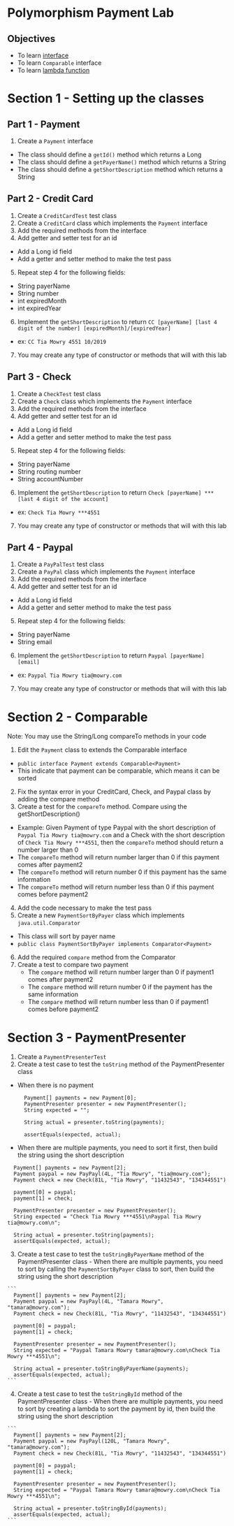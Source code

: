 # Polymorphism Payment Lab

## Objectives

- To learn [interface](https://docs.oracle.com/javase/tutorial/java/concepts/interface.html)
- To learn `Comparable` interface
- To learn [lambda function](https://docs.oracle.com/javase/tutorial/java/javaOO/lambdaexpressions.html)

# Section 1 - Setting up the classes
## Part 1 - Payment
1. Create a `Payment` interface
  - The class should define a `getId()` method which returns a Long
  - The class should define a `getPayerName()` method which returns a String
  - The class should define a `getShortDescription` method which returns a String

## Part 2 - Credit Card
1. Create a `CreditCardTest` test class
2. Create a `CreditCard` class which implements the `Payment` interface
3. Add the required methods from the interface
4. Add getter and setter test for an id
  - Add a Long id field
  - Add a getter and setter method to make the test pass
5. Repeat step 4 for the following fields:
  - String payerName
  - String number
  - int expiredMonth
  - int expiredYear
6. Implement the `getShortDescription` to return `CC [payerName] [last 4 digit of the number] [expiredMonth]/[expiredYear]`
  - ex: `CC Tia Mowry 4551 10/2019`
7. You may create any type of constructor or methods that will with this lab

## Part 3 - Check
1. Create a `CheckTest` test class
2. Create a `Check` class which implements the `Payment` interface
3. Add the required methods from the interface
4. Add getter and setter test for an id
  - Add a Long id field
  - Add a getter and setter method to make the test pass
5. Repeat step 4 for the following fields:
  - String payerName
  - String routing number
  - String accountNumber
6. Implement the `getShortDescription` to return `Check [payerName] ***[last 4 digit of the account]`
  - ex: `Check Tia Mowry ***4551`
7. You may create any type of constructor or methods that will with this lab

## Part 4 - Paypal
1. Create a `PayPalTest` test class
2. Create a `PayPal` class which implements the `Payment` interface
3. Add the required methods from the interface
4. Add getter and setter test for an id
  - Add a Long id field
  - Add a getter and setter method to make the test pass
5. Repeat step 4 for the following fields:
  - String payerName
  - String email
6. Implement the `getShortDescription` to return `Paypal [payerName] [email]`
  - ex: `Paypal Tia Mowry tia@mowry.com`
7. You may create any type of constructor or methods that will with this lab

# Section 2 - Comparable
Note: You may use the String/Long compareTo methods in your code
1. Edit the `Payment` class to extends the Comparable interface
  - `public interface Payment extends Comparable<Payment>`
  - This indicate that payment can be comparable, which means it can be sorted
2. Fix the syntax error in your CreditCard, Check, and Paypal class by adding the compare method
3. Create a test for the `compareTo` method. Compare using the getShortDescription()
  - Example: Given Payment of type Paypal with the short description of `Paypal Tia Mowry tia@mowry.com` and a Check with the short description of `Check Tia Mowry ***4551`, then the `compareTo` method should return a number larger than 0
  - The `compareTo` method will return number larger than 0 if this payment comes after payment2
  - The `compareTo` method will return number 0 if this payment has the same information
  - The `compareTo` method will return number less than 0 if this payment comes before payment2
4. Add the code necessary to make the test pass
5. Create a new `PaymentSortByPayer` class which implements `java.util.Comparator`
  - This class will sort by payer name
  - `public class PaymentSortByPayer implements Comparator<Payment>`
6. Add the required `compare` method from the Comparator
7. Create a test to compare two payment
    - The `compare` method will return number larger than 0 if payment1 comes after payment2
    - The `compare` method will return number 0 if the payment has the same information
    - The `compare` method will return number less than 0 if payment1 comes before payment2

# Section 3 - PaymentPresenter
1. Create a `PaymentPresenterTest`
2. Create a test case to test the `toString` method of the PaymentPresenter class
  - When there is no payment
    
    ```
      Payment[] payments = new Payment[0];
      PaymentPresenter presenter = new PaymentPresenter();
      String expected = "";

      String actual = presenter.toString(payments);

      assertEquals(expected, actual);
    ```
    
  - When there are multiple payments, you need to sort it first, then build the string using the short description
    
  ```
    Payment[] payments = new Payment[2];
    Payment paypal = new PayPayl(4L, "Tia Mowry", "tia@mowry.com");
    Payment check = new Check(81L, "Tia Mowry", "11432543", "134344551")

    payment[0] = paypal;
    payment[1] = check;
    
    PaymentPresenter presenter = new PaymentPresenter();
    String expected = "Check Tia Mowry ***4551\nPaypal Tia Mowry tia@mowry.com\n";

    String actual = presenter.toString(payments);
    assertEquals(expected, actual);
  ```
    
  3. Create a test case to test the `toStringByPayerName` method of the PaymentPresenter class
    - When there are multiple payments, you need to sort by calling the `PaymentSortByPayer` class to sort, then build the string using the short description

    ```
      Payment[] payments = new Payment[2];
      Payment paypal = new PayPayl(4L, "Tamara Mowry", "tamara@mowry.com");
      Payment check = new Check(81L, "Tia Mowry", "11432543", "134344551")

      payment[0] = paypal;
      payment[1] = check;

      PaymentPresenter presenter = new PaymentPresenter();
      String expected = "Paypal Tamara Mowry tamara@mowry.com\nCheck Tia Mowry ***4551\n";

      String actual = presenter.toStringByPayerName(payments);
      assertEquals(expected, actual);
    ```
    
  4. Create a test case to test the `toStringById` method of the PaymentPresenter class
    - When there are multiple payments, you need to sort by creating a lambda to sort the payment by id, then build the string using the short description

    ```
      Payment[] payments = new Payment[2];
      Payment paypal = new PayPayl(120L, "Tamara Mowry", "tamara@mowry.com");
      Payment check = new Check(81L, "Tia Mowry", "11432543", "134344551")

      payment[0] = paypal;
      payment[1] = check;

      PaymentPresenter presenter = new PaymentPresenter();
      String expected = "Paypal Tamara Mowry tamara@mowry.com\nCheck Tia Mowry ***4551\n";

      String actual = presenter.toStringById(payments);
      assertEquals(expected, actual);
    ```
